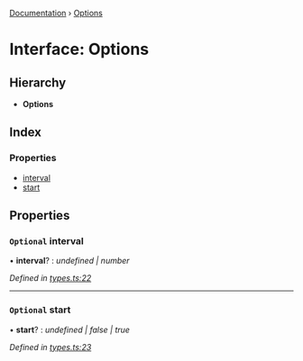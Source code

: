 [Documentation](../README.md) › [Options](options.md)

# Interface: Options

## Hierarchy

* **Options**

## Index

### Properties

* [interval](options.md#optional-interval)
* [start](options.md#optional-start)

## Properties

### `Optional` interval

• **interval**? : *undefined | number*

*Defined in [types.ts:22](https://github.com/badbatch/cachemap/blob/1f50616/packages/reaper/src/types.ts#L22)*

___

### `Optional` start

• **start**? : *undefined | false | true*

*Defined in [types.ts:23](https://github.com/badbatch/cachemap/blob/1f50616/packages/reaper/src/types.ts#L23)*
